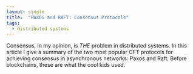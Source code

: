 ```yaml
---
layout: single
title:  "PAXOS and RAFT: Consensus Protocols"
tags:
  - distributed systems
---
```


Consensus, in my opinion, is *THE* problem in distributed systems.
In this article I give a summary of the two most popular CFT protocols for achieving consensus in asynchronous networks: Paxos and Raft.
Before blockchains, these are what the cool kids used.
